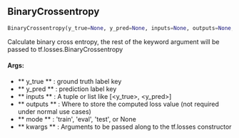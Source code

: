 ## BinaryCrossentropy
```python
BinaryCrossentropy(y_true=None, y_pred=None, inputs=None, outputs=None, mode=None, **kwargs)
```
Calculate binary cross entropy, the rest of the keyword argument will be passed to tf.losses.BinaryCrossentropy

#### Args:

* ** y_true ** :  ground truth label key
* ** y_pred ** :  prediction label key
* ** inputs ** :  A tuple or list like [<y_true>, <y_pred>]
* ** outputs ** :  Where to store the computed loss value (not required under normal use cases)
* ** mode ** :  'train', 'eval', 'test', or None
* ** kwargs ** :  Arguments to be passed along to the tf.losses constructor